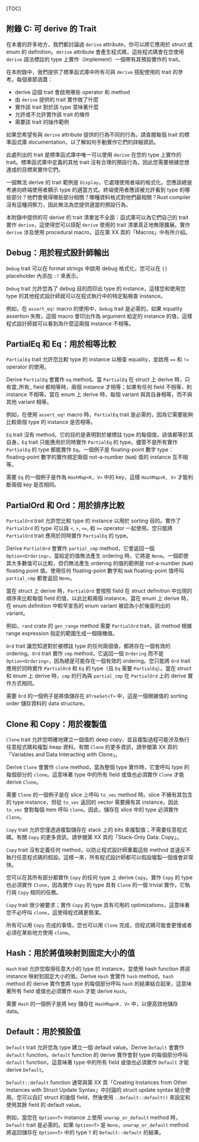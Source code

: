 <!-- DO NOT EDIT THIS FILE.

This file is periodically generated from the content in the `/src/`
directory, so all fixes need to be made in `/src/`.
-->

[TOC]

## 附錄 C: 可 derive 的 Trait

在本書的許多地方，我們都討論過 `derive` attribute，你可以將它應用於 struct 或 enum 的 definition。`derive` attribute 會產生程式碼，這些程式碼會在您使用 `derive` 語法標註的 type 上實作（implement）一個帶有其預設實作的 trait。

在本附錄中，我們提供了標準函式庫中所有可與 `derive` 搭配使用的 trait 的參考。每個章節涵蓋：

- derive 這個 trait 會啟用哪些 operator 和 method
- 由 `derive` 提供的 trait 實作做了什麼
- 實作該 trait 對於該 type 意味著什麼
- 允許或不允許實作該 trait 的條件
- 需要該 trait 的操作範例

如果您希望有與 `derive` attribute 提供的行為不同的行為，請查閱每個 trait 的標準函式庫 documentation，以了解如何手動實作它們的詳細資訊。

此處列出的 trait 是標準函式庫中唯一可以使用 `derive` 在您的 type 上實作的 trait。標準函式庫中定義的其他 trait 沒有合理的預設行為，因此您需要根據您想達成的目標來實作它們。

一個無法 derive 的 trait 範例是 `Display`，它處理使用者端的格式化。您應該總是考慮向終端使用者顯示 type 的適當方式。終端使用者應該被允許看到 type 的哪些部分？他們會覺得哪些部分相關？哪種資料格式對他們最相關？Rust compiler 沒有這種洞察力，因此無法為您提供適當的預設行為。

本附錄中提供的可 derive 的 trait 清單並不全面：函式庫可以為它們自己的 trait 實作 `derive`，這使得您可以搭配 `derive` 使用的 trait 清單真正地無限擴展。實作 `derive` 涉及使用 procedural macro，這在第 XX 頁的「Macros」中有所介紹。

## Debug：用於程式設計師輸出

`Debug` trait 可以在 format strings 中啟用 debug 格式化，您可以在 `{}` placeholder 內添加 `:?` 來表示。

`Debug` trait 允許您為了 debug 目的而印出 type 的 instance，這樣您和使用您 type 的其他程式設計師就可以在程式執行中的特定點檢查 instance。

例如，在 `assert_eq!` macro 的使用中，`Debug` trait 是必需的。如果 equality assertion 失敗，這個 macro 會印出作為 argument 給定的 instance 的值，這樣程式設計師就可以看到為什麼這兩個 instance 不相等。

## PartialEq 和 Eq：用於相等比較

`PartialEq` trait 允許您比較 type 的 instance 以檢查 equality，並啟用 `==` 和 `!=` operator 的使用。

Derive `PartialEq` 會實作 `eq` method。當 `PartialEq` 在 struct 上 derive 時，只有當_所有_ field 都相等時，兩個 instance 才相等；如果有任何 field 不相等，則 instance 不相等。當在 enum 上 derive 時，每個 variant 與其自身相等，而不與其他 variant 相等。

例如，在使用 `assert_eq!` macro 時，`PartialEq` trait 是必需的，因為它需要能夠比較兩個 type 的 instance 是否相等。

`Eq` trait 沒有 method。它的目的是表明對於被標註 type 的每個值，該值都等於其自身。`Eq` trait 只能應用於同時實作 `PartialEq` 的 type，儘管不是所有實作 `PartialEq` 的 type 都能實作 `Eq`。一個例子是 floating-point 數字 type：floating-point 數字的實作規定兩個 not-a-number (`NaN`) 值的 instance 互不相等。

需要 `Eq` 的一個例子是作為 `HashMap<K, V>` 中的 key，這樣 `HashMap<K, V>` 才能判斷兩個 key 是否相同。

## PartialOrd 和 Ord：用於排序比較

`PartialOrd` trait 允許您比較 type 的 instance 以用於 sorting 目的。實作了 `PartialOrd` 的 type 可以與 `<`, `>`, `<=`, 和 `>=` operator 一起使用。您只能將 `PartialOrd` trait 應用於同時實作 `PartialEq` 的 type。

Derive `PartialOrd` 會實作 `partial_cmp` method，它會返回一個 `Option<Ordering>`，當給定的值無法產生 ordering 時，它將是 `None`。一個即使其大多數值可以比較，但仍無法產生 ordering 的值的範例是 not-a-number (`NaN`) floating point 值。使用任何 floating-point 數字和 `NaN` floating-point 值呼叫 `partial_cmp` 都會返回 `None`。

當在 struct 上 derive 時，`PartialOrd` 會按照 field 在 struct definition 中出現的順序來比較每個 field 的值，以此比較兩個 instance。當在 enum 上 derive 時，在 enum definition 中較早宣告的 enum variant 被認為小於後面列出的 variant。

例如，`rand` crate 的 `gen_range` method 需要 `PartialOrd` trait，該 method 根據 range expression 指定的範圍生成一個隨機值。

`Ord` trait 讓您知道對於被標註 type 的任何兩個值，都將存在一個有效的 ordering。`Ord` trait 實作 `cmp` method，它返回一個 `Ordering` 而不是 `Option<Ordering>`，因為總是可能存在一個有效的 ordering。您只能將 `Ord` trait 應用於同時實作 `PartialOrd` 和 `Eq` 的 type（且 `Eq` 需要 `PartialEq`）。當在 struct 和 enum 上 derive 時，`cmp` 的行為與 `partial_cmp` 在 `PartialOrd` 上的 derive 實作方式相同。

需要 `Ord` 的一個例子是將值儲存在 `BTreeSet<T>` 中，這是一個根據值的 sorting order 儲存資料的 data structure。

## Clone 和 Copy：用於複製值

`Clone` trait 允許您明確地建立一個值的 deep copy，並且複製過程可能涉及執行任意程式碼和複製 heap 資料。有關 `Clone` 的更多資訊，請參閱第 XX 頁的「Variables and Data Interacting with Clone」。

Derive `Clone` 會實作 `clone` method，當為整個 type 實作時，它會呼叫 type 的每個部分的 `clone`。這意味著 type 中的所有 field 或值也必須實作 `Clone` 才能 derive `Clone`。

需要 `Clone` 的一個例子是在 slice 上呼叫 `to_vec` method 時。slice 不擁有其包含的 type instance，但從 `to_vec` 返回的 vector 需要擁有其 instance，因此 `to_vec` 會對每個 item 呼叫 `clone`。因此，儲存在 slice 中的 type 必須實作 `Clone`。

`Copy` trait 允許您僅透過複製儲存在 stack 上的 bits 來複製值；不需要任意程式碼。有關 `Copy` 的更多資訊，請參閱第 XX 頁的「Stack-Only Data: Copy」。

`Copy` trait 沒有定義任何 method，以防止程式設計師重載這些 method 並違反不執行任意程式碼的假設。這樣一來，所有程式設計師都可以假設複製一個值會非常快。

您可以在其所有部分都實作 `Copy` 的任何 type 上 derive `Copy`。實作 `Copy` 的 type 也必須實作 `Clone`，因為實作 `Copy` 的 type 具有 `Clone` 的一個 trivial 實作，它執行與 `Copy` 相同的任務。

`Copy` trait 很少被要求；實作 `Copy` 的 type 具有可用的 optimizations，這意味著您不必呼叫 `clone`，這使得程式碼更簡潔。

所有可以用 `Copy` 完成的事情，您也可以用 `Clone` 完成，但程式碼可能會更慢或者必須在某些地方使用 `clone`。

## Hash：用於將值映射到固定大小的值

`Hash` trait 允許您取得任意大小的 type 的 instance，並使用 hash function 將該 instance 映射到固定大小的值。Derive `Hash` 會實作 `hash` method。`hash` method 的 derive 實作會將 type 的每個部分呼叫 `hash` 的結果結合起來，這意味著所有 field 或值也必須實作 `Hash` 才能 derive `Hash`。

需要 `Hash` 的一個例子是將 key 儲存在 `HashMap<K, V>` 中，以便高效地儲存 data。

## Default：用於預設值

`Default` trait 允許您為 type 建立一個 default value。Derive `Default` 會實作 `default` function。`default` function 的 derive 實作會對 type 的每個部分呼叫 `default` function，這意味著 type 中的所有 field 或值也必須實作 `Default` 才能 derive `Default`。

`Default::default` function 通常與第 XX 頁「Creating Instances from Other Instances with Struct Update Syntax」中討論的 struct update syntax 結合使用。您可以自訂 struct 的幾個 field，然後使用 `..Default::default()` 來設定和使用其餘 field 的 default value。

例如，當您在 `Option<T>` instance 上使用 `unwrap_or_default` method 時，`Default` trait 是必需的。如果 `Option<T>` 是 `None`，`unwrap_or_default` method 將返回儲存在 `Option<T>` 中的 type `T` 的 `Default::default` 的結果。
